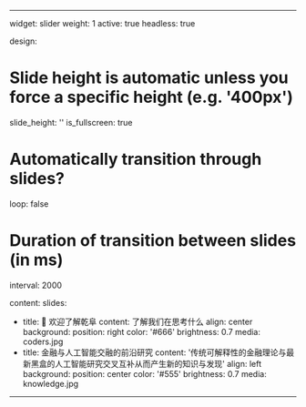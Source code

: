 ---
widget: slider
weight: 1
active: true
headless: true

design:
  # Slide height is automatic unless you force a specific height (e.g. '400px')
  slide_height: ''
  is_fullscreen: true
  # Automatically transition through slides?
  loop: false
  # Duration of transition between slides (in ms)
  interval: 2000

content:
  slides:
  - title: 👋 欢迎了解乾阜
    content: 了解我们在思考什么
    align: center
    background:
      position: right
      color: '#666'
      brightness: 0.7
      media: coders.jpg
  - title: 金融与人工智能交融的前沿研究
    content: '传统可解释性的金融理论与最新黑盒的人工智能研究交叉互补从而产生新的知识与发现'
    align: left
    background:
      position: center
      color: '#555'
      brightness: 0.7
      media: knowledge.jpg
----
